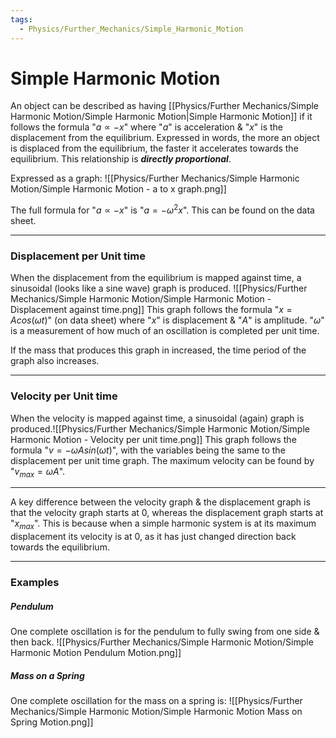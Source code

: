 ```yaml
---
tags:
  - Physics/Further_Mechanics/Simple_Harmonic_Motion
---
```

# Simple Harmonic Motion
An object can be described as having [[Physics/Further Mechanics/Simple Harmonic Motion/Simple Harmonic Motion|Simple Harmonic Motion]] if it follows the formula "$a \propto -x$" where "$a$" is acceleration & "$x$" is the displacement from the equilibrium. Expressed in words, the more an object is displaced from the equilibrium, the faster it accelerates towards the equilibrium. This relationship is ***directly proportional***.

Expressed as a graph:
![[Physics/Further Mechanics/Simple Harmonic Motion/Simple Harmonic Motion - a to x graph.png]]

The full formula for "$a \propto - x$" is "$a = -\omega^2 x$". This can be found on the data sheet.

---
### Displacement per Unit time
When the displacement from the equilibrium is mapped against time, a sinusoidal (looks like a sine wave) graph is produced.
![[Physics/Further Mechanics/Simple Harmonic Motion/Simple Harmonic Motion - Displacement against time.png]]
This graph follows the formula "$x = A cos(\omega t)$" (on data sheet) where "$x$" is displacement & "$A$" is amplitude. "$\omega$" is a measurement of how much of an oscillation is completed per unit time.

If the mass that produces this graph in increased, the time period of the graph also increases.

---
### Velocity per Unit time
When the velocity is mapped against time, a sinusoidal (again) graph is produced.![[Physics/Further Mechanics/Simple Harmonic Motion/Simple Harmonic Motion - Velocity per unit time.png]]
This graph follows the formula "$v = -\omega A sin(\omega t)$", with the variables being the same to the displacement per unit time graph.
The maximum velocity can be found by "$v_{max} = \omega A$".

---

A key difference between the velocity graph & the displacement graph is that the velocity graph starts at 0, whereas the displacement graph starts at "$x_{max}$". This is because when a simple harmonic system is at its maximum displacement its velocity is at 0, as it has just changed direction back towards the equilibrium.

---
### Examples
##### Pendulum
One complete oscillation is for the pendulum to fully swing from one side & then back.
![[Physics/Further Mechanics/Simple Harmonic Motion/Simple Harmonic Motion Pendulum Motion.png]]

##### Mass on a Spring
One complete oscillation for the mass on a spring is:
![[Physics/Further Mechanics/Simple Harmonic Motion/Simple Harmonic Motion Mass on Spring Motion.png]]

